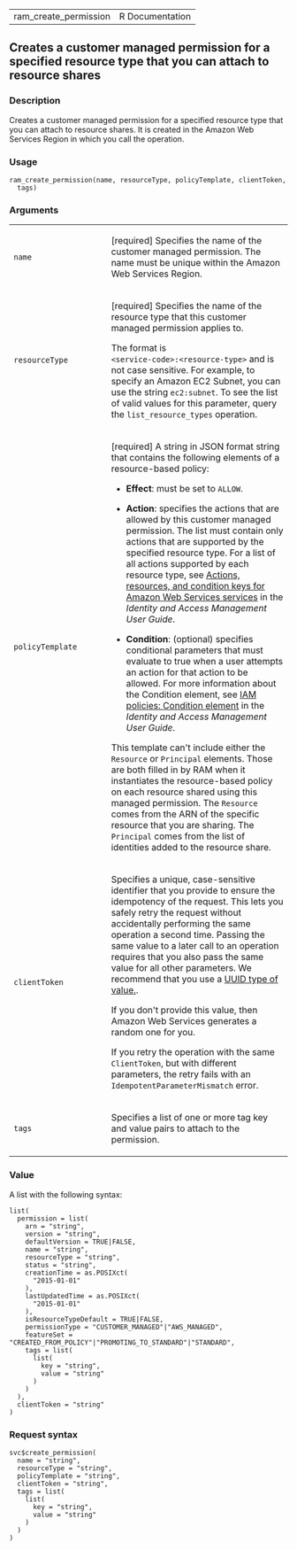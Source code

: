 <table style="width: 100%;">
<tbody>
<tr class="odd">
<td>ram_create_permission</td>
<td style="text-align: right;">R Documentation</td>
</tr>
</tbody>
</table>

## Creates a customer managed permission for a specified resource type that you can attach to resource shares

### Description

Creates a customer managed permission for a specified resource type that
you can attach to resource shares. It is created in the Amazon Web
Services Region in which you call the operation.

### Usage

    ram_create_permission(name, resourceType, policyTemplate, clientToken,
      tags)

### Arguments

<table>
<colgroup>
<col style="width: 35%" />
<col style="width: 65%" />
</colgroup>
<tbody>
<tr class="odd">
<td><code id="ram_create_permission_:_name">name</code></td>
<td><p>[required] Specifies the name of the customer managed permission.
The name must be unique within the Amazon Web Services Region.</p></td>
</tr>
<tr class="even">
<td><code
id="ram_create_permission_:_resourceType">resourceType</code></td>
<td><p>[required] Specifies the name of the resource type that this
customer managed permission applies to.</p>
<p>The format is <code
style="white-space: pre;">⁠&lt;service-code&gt;:&lt;resource-type&gt;⁠</code>
and is not case sensitive. For example, to specify an Amazon EC2 Subnet,
you can use the string <code>ec2:subnet</code>. To see the list of valid
values for this parameter, query the <code>list_resource_types</code>
operation.</p></td>
</tr>
<tr class="odd">
<td><code
id="ram_create_permission_:_policyTemplate">policyTemplate</code></td>
<td><p>[required] A string in JSON format string that contains the
following elements of a resource-based policy:</p>
<ul>
<li><p><strong>Effect</strong>: must be set to
<code>ALLOW</code>.</p></li>
<li><p><strong>Action</strong>: specifies the actions that are allowed
by this customer managed permission. The list must contain only actions
that are supported by the specified resource type. For a list of all
actions supported by each resource type, see <a
href="https://docs.aws.amazon.com/service-authorization/latest/reference/reference_policies_actions-resources-contextkeys.html">Actions,
resources, and condition keys for Amazon Web Services services</a> in
the <em>Identity and Access Management User Guide</em>.</p></li>
<li><p><strong>Condition</strong>: (optional) specifies conditional
parameters that must evaluate to true when a user attempts an action for
that action to be allowed. For more information about the Condition
element, see <a
href="https://docs.aws.amazon.com/IAM/latest/UserGuide/reference_policies_elements_condition.html">IAM
policies: Condition element</a> in the <em>Identity and Access
Management User Guide</em>.</p></li>
</ul>
<p>This template can't include either the <code>Resource</code> or
<code>Principal</code> elements. Those are both filled in by RAM when it
instantiates the resource-based policy on each resource shared using
this managed permission. The <code>Resource</code> comes from the ARN of
the specific resource that you are sharing. The <code>Principal</code>
comes from the list of identities added to the resource share.</p></td>
</tr>
<tr class="even">
<td><code
id="ram_create_permission_:_clientToken">clientToken</code></td>
<td><p>Specifies a unique, case-sensitive identifier that you provide to
ensure the idempotency of the request. This lets you safely retry the
request without accidentally performing the same operation a second
time. Passing the same value to a later call to an operation requires
that you also pass the same value for all other parameters. We recommend
that you use a <a
href="https://en.wikipedia.org/wiki/Universally_unique_identifier">UUID
type of value.</a>.</p>
<p>If you don't provide this value, then Amazon Web Services generates a
random one for you.</p>
<p>If you retry the operation with the same <code>ClientToken</code>,
but with different parameters, the retry fails with an
<code>IdempotentParameterMismatch</code> error.</p></td>
</tr>
<tr class="odd">
<td><code id="ram_create_permission_:_tags">tags</code></td>
<td><p>Specifies a list of one or more tag key and value pairs to attach
to the permission.</p></td>
</tr>
</tbody>
</table>

### Value

A list with the following syntax:

    list(
      permission = list(
        arn = "string",
        version = "string",
        defaultVersion = TRUE|FALSE,
        name = "string",
        resourceType = "string",
        status = "string",
        creationTime = as.POSIXct(
          "2015-01-01"
        ),
        lastUpdatedTime = as.POSIXct(
          "2015-01-01"
        ),
        isResourceTypeDefault = TRUE|FALSE,
        permissionType = "CUSTOMER_MANAGED"|"AWS_MANAGED",
        featureSet = "CREATED_FROM_POLICY"|"PROMOTING_TO_STANDARD"|"STANDARD",
        tags = list(
          list(
            key = "string",
            value = "string"
          )
        )
      ),
      clientToken = "string"
    )

### Request syntax

    svc$create_permission(
      name = "string",
      resourceType = "string",
      policyTemplate = "string",
      clientToken = "string",
      tags = list(
        list(
          key = "string",
          value = "string"
        )
      )
    )
